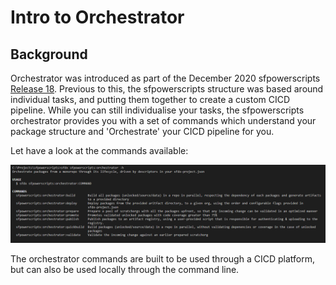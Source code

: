 # Intro to Orchestrator

## Background

Orchestrator was introduced as part of the December 2020 sfpowerscripts [Release 18](https://github.com/Accenture/sfpowerscripts/releases/tag/Release_18). Previous to this, the sfpowerscripts structure was based around individual tasks, and putting them together to create a custom CICD pipeline. While you can still individualise your tasks, the sfpowerscripts orchestrator provides you with a set of commands which understand your package structure and 'Orchestrate' your CICD pipeline for you. 

Let have a look at the commands available: 

![](../.gitbook/assets/image.png)

The orchestrator commands are built to be used through a CICD platform, but can also be used locally through the command line. 

